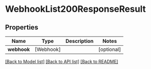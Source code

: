 # WebhookList200ResponseResult

## Properties
Name | Type | Description | Notes
------------ | ------------- | ------------- | -------------
**webhook** | [Webhook] |  | [optional] 

[[Back to Model list]](../README.md#documentation-for-models) [[Back to API list]](../README.md#documentation-for-api-endpoints) [[Back to README]](../README.md)


